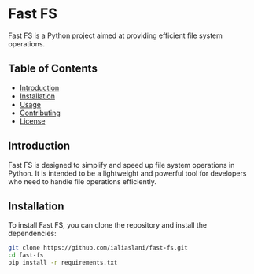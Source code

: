 # Fast FS

Fast FS is a Python project aimed at providing efficient file system operations.

## Table of Contents
- [Introduction](#introduction)
- [Installation](#installation)
- [Usage](#usage)
- [Contributing](#contributing)
- [License](#license)

## Introduction
Fast FS is designed to simplify and speed up file system operations in Python. It is intended to be a lightweight and powerful tool for developers who need to handle file operations efficiently.

## Installation
To install Fast FS, you can clone the repository and install the dependencies:

```bash
git clone https://github.com/ialiaslani/fast-fs.git
cd fast-fs
pip install -r requirements.txt
